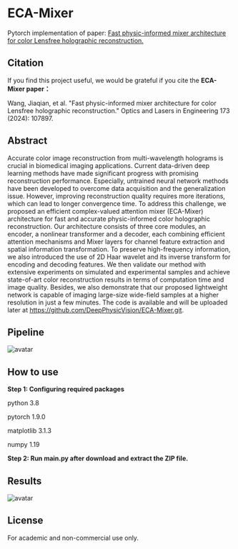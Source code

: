 # ECA-Mixer

Pytorch implementation of paper: [Fast physic-informed mixer architecture for color Lensfree holographic reconstruction.](https://www.sciencedirect.com/science/article/abs/pii/S0143816623004268) 

## Citation
If you find this project useful, we would be grateful if you cite the **ECA-Mixer paper：**

Wang, Jiaqian, et al. "Fast physic-informed mixer architecture for color Lensfree holographic reconstruction." Optics and Lasers in Engineering 173 (2024): 107897.


## Abstract
Accurate color image reconstruction from multi-wavelength holograms is crucial in biomedical imaging applications. Current data-driven deep learning methods have made significant progress with promising reconstruction performance. Especially, untrained neural network methods have been developed to overcome data acquisition and the generalization issue. However, improving reconstruction quality requires more iterations, which can lead to longer convergence time. To address this challenge, we proposed an efficient complex-valued attention mixer (ECA-Mixer) architecture for fast and accurate physic-informed color holographic reconstruction. Our architecture consists of three core modules, an encoder, a nonlinear transformer and a decoder, each combining efficient attention mechanisms and Mixer layers for channel feature extraction and spatial information transformation. To preserve high-frequency information, we also introduced the use of 2D Haar wavelet and its inverse transform for encoding and decoding features. We then validate our method with extensive experiments on simulated and experimental samples and achieve state-of-art color reconstruction results in terms of computation time and image quality. Besides, we also demonstrate that our proposed lightweight network is capable of imaging large-size wide-field samples at a higher resolution in just a few minutes. The code is available and will be uploaded later at https://github.com/DeepPhysicVision/ECA-Mixer.git.

## Pipeline
![avatar]([https://media.springernature.com/full/springer-static/image/art%3A10.1038%2Fs41377-020-0302-3/MediaObjects/41377_2020_302_Fig1_HTML.png?as=webp](https://ars.els-cdn.com/content/image/1-s2.0-S0143816623004268-gr1_lrg.jpg))

## How to use
**Step 1: Configuring required packages**

python 3.8

pytorch 1.9.0

matplotlib 3.1.3

numpy 1.19

**Step 2: Run main.py after download and extract the ZIP file.**

## Results
![avatar]([https://media.springernature.com/full/springer-static/image/art%3A10.1038%2Fs41377-020-0302-3/MediaObjects/41377_2020_302_Fig5_HTML.png?as=webp](https://ars.els-cdn.com/content/image/1-s2.0-S0143816623004268-gr3_lrg.jpg)https://ars.els-cdn.com/content/image/1-s2.0-S0143816623004268-gr3_lrg.jpg)

## License
For academic and non-commercial use only.
